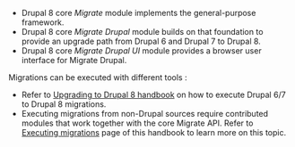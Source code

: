 * Drupal 8 core _Migrate_ module implements the general-purpose framework.
* Drupal 8 core _Migrate Drupal_ module builds on that foundation to provide an upgrade path from Drupal 6 and Drupal 7 to Drupal 8.
* Drupal 8 core _Migrate Drupal UI_ module provides a browser user interface for Migrate Drupal.

Migrations can be executed with different tools :

* Refer to [Upgrading to Drupal 8 handbook](https://www.drupal.org/docs/8/upgrade) on how to execute Drupal 6/7 to Drupal 8 migrations.
* Executing migrations from non-Drupal sources require contributed modules that work together with the core Migrate API. Refer to [Executing migrations](https://www.drupal.org/docs/8/api/migrate-api/executing-migrations) page of this handbook to learn more on this topic.
